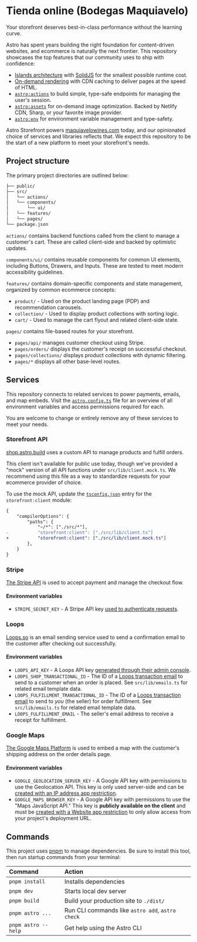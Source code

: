 # Tienda online (Bodegas Maquiavelo)

Your storefront deserves best-in-class performance without the learning curve.

Astro has spent years building the right foundation for content-driven websites, and ecommerce is naturally the next frontier. This repository showcases the top features that our community uses to ship with confidence:

- [Islands architecture](https://docs.astro.build/en/concepts/islands/) with [SolidJS](https://docs.astro.build/en/guides/integrations-guide/solid-js/) for the smallest possible runtime cost.
- [On-demand rendering](https://docs.astro.build/en/guides/server-side-rendering/) with CDN caching to deliver pages at the speed of HTML.
- [`astro:actions`](https://docs.astro.build/en/guides/actions/) to build simple, type-safe endpoints for managing the user's session.
- [`astro:assets`](https://docs.astro.build/en/guides/images/#image--astroassets) for on-demand image optimization. Backed by Netlify CDN, Sharp, or your favorite image provider.
- [`astro:env`](https://docs.astro.build/en/reference/configuration-reference/#experimentalenv) for environment variable management and type-safety.

Astro Storefront powers [maquiavelowines.com](https://maquiavelowines.com) today, and our opinionated choice of services and libraries reflects that. We expect this repository to be the start of a new platform to meet your storefront's needs.

## Project structure

The primary project directories are outlined below:

```sh
├── public/
├── src/
│   └── actions/
│   └── components/
│       └── ui/
│   └── features/
│   └── pages/
└── package.json
```

`actions/` contains backend functions called from the client to manage a customer's cart. These are called client-side and backed by optimistic updates.

`components/ui/` contains reusable components for common UI elements, including Buttons, Drawers, and Inputs. These are tested to meet modern accessibility guidelines.

`features/` contains domain-specific components and state management, organized by common ecommerce concepts:

- `product/` - Used on the product landing page (PDP) and recommendation carousels.
- `collection/` - Used to display product collections with sorting logic.
- `cart/` - Used to manage the cart flyout and related client-side state.

`pages/` contains file-based routes for your storefront.

- `pages/api/` manages customer checkout using Stripe.
- `pages/orders/` displays the customer's receipt on successful checkout.
- `pages/collections/` displays product collections with dynamic filtering.
- `pages/*` displays all other base-level routes.

## Services

This repository connects to related services to power payments, emails, and map embeds. Visit the [`astro.config.ts`](https://github.com/withastro/storefront/blob/main/astro.config.ts) file for an overview of all environment variables and access permissions required for each.

You are welcome to change or entirely remove any of these services to meet your needs.

### Storefront API

[shop.astro.build](https://shop.astro.build) uses a custom API to manage products and fulfill orders.

This client isn't available for public use today, though we've provided a "mock" version of all API functions under `src/lib/client.mock.ts`. We recommend using this file as a way to standardize requests for your ecommerce provider of choice.

To use the mock API, update the [`tsconfig.json`](https://github.com/withastro/storefront/blob/main/tsconfig.json) entry for the `storefront:client` module:

```diff
{
	"compilerOptions": {
		"paths": {
			"~/*": ["./src/*"],
-			"storefront:client": ["./src/lib/client.ts"]
+			"storefront:client": ["./src/lib/client.mock.ts"]
		},
	}
}
```

### Stripe

[The Stripe API](https://docs.stripe.com/api) is used to accept payment and manage the checkout flow.

#### Environment variables

- `STRIPE_SECRET_KEY` - A Stripe API key [used to authenticate requests](https://docs.stripe.com/keys).

### Loops

[Loops.so](https://loops.so/) is an email sending service used to send a confirmation email to the customer after checking out successfully.

#### Environment variables

- `LOOPS_API_KEY` - A Loops API key [generated through their admin console](https://loops.so/docs/api-reference/intro).
- `LOOPS_SHOP_TRANSACTIONAL_ID` - The ID of a [Loops transaction email](https://loops.so/docs/transactional/guide) to send to a customer when an order is placed. See `src/lib/emails.ts` for related email template data.
- `LOOPS_FULFILLMENT_TRANSACTIONAL_ID` - The ID of a [Loops transaction email](https://loops.so/docs/transactional/guide) to send to _you_ (the seller) for order fulfillment. See `src/lib/emails.ts` for related email template data.
- `LOOPS_FULFILLMENT_EMAIL` - The seller's email address to receive a receipt for fulfillment.

### Google Maps

[The Google Maps Platform](https://developers.google.com/maps) is used to embed a map with the customer's shipping address on the order details page.

#### Environment variables

- `GOOGLE_GEOLOCATION_SERVER_KEY` - A Google API key with permissions to use the Geolocation API. This key is only used server-side and can be [created with an IP address app restriction](https://developers.google.com/maps/api-security-best-practices#restricting-api-keys).
- `GOOGLE_MAPS_BROWSER_KEY` - A Google API key with permissions to use the "Maps JavaScript API." This key is **publicly available on the client** and must be [created with a Website app restriction](https://developers.google.com/maps/api-security-best-practices#restricting-api-keys) to only allow access from your project's deployment URL.

## Commands

This project uses [pnpm](https://pnpm.io/) to manage dependencies. Be sure to install this tool, then run startup commands from your terminal:

| Command             | Action                                           |
| :------------------ | :----------------------------------------------- |
| `pnpm install`      | Installs dependencies                            |
| `pnpm dev`          | Starts local dev server                          |
| `pnpm build`        | Build your production site to `./dist/`          |
| `pnpm astro ...`    | Run CLI commands like `astro add`, `astro check` |
| `pnpm astro --help` | Get help using the Astro CLI                     |
